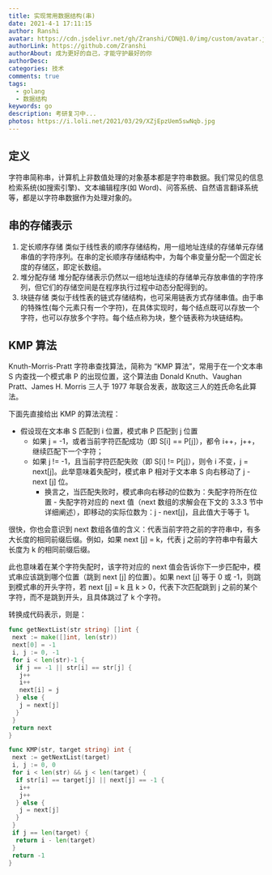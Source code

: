 ```yaml
---
title: 实现常用数据结构(串)
date: 2021-4-1 17:11:15
author: Ranshi
avatar: https://cdn.jsdelivr.net/gh/Zranshi/CDN@1.0/img/custom/avatar.jpg
authorLink: https://github.com/Zranshi
authorAbout: 成为更好的自己，才能守护最好的你
authorDesc:
categories: 技术
comments: true
tags:
  - golang
  - 数据结构
keywords: go
description: 考研复习中...
photos: https://i.loli.net/2021/03/29/XZjEpzUem5swNqb.jpg
---
```


## 定义

字符串简称串，计算机上非数值处理的对象基本都是字符串数据。我们常见的信息检索系统(如搜索引擎)、文本编辑程序(如 Word)、问答系统、自然语言翻译系统等，都是以字符串数据作为处理对象的。

## 串的存储表示

1. 定长顺序存储 类似于线性表的顺序存储结构，用一组地址连续的存储单元存储串值的字符序列。在串的定长顺序存储结构中，为每个串变量分配一个固定长度的存储区，即定长数组。
2. 堆分配存储 堆分配存储表示仍然以一组地址连续的存储单元存放串值的字符序列，但它们的存储空间是在程序执行过程中动态分配得到的。
3. 块链存储 类似于线性表的链式存储结构，也可采用链表方式存储串值。由于串的特殊性(每个元素只有一个字符)，在具体实现时，每个结点既可以存放一个字符，也可以存放多个字符。每个结点称为块，整个链表称为块链结构。

## KMP 算法

Knuth-Morris-Pratt 字符串查找算法，简称为 “KMP 算法”，常用于在一个文本串 S 内查找一个模式串 P 的出现位置，这个算法由 Donald Knuth、Vaughan Pratt、James H. Morris 三人于 1977 年联合发表，故取这三人的姓氏命名此算法。

下面先直接给出 KMP 的算法流程：

- 假设现在文本串 S 匹配到 i 位置，模式串 P 匹配到 j 位置
  - 如果 j = -1，或者当前字符匹配成功（即 S[i] == P[j]），都令 i++，j++，继续匹配下一个字符；
  - 如果 j != -1，且当前字符匹配失败（即 S[i] != P[j]），则令 i 不变，j = next[j]。此举意味着失配时，模式串 P 相对于文本串 S 向右移动了 j - next [j] 位。
    - 换言之，当匹配失败时，模式串向右移动的位数为：失配字符所在位置 - 失配字符对应的 next 值（next 数组的求解会在下文的 3.3.3 节中详细阐述），即移动的实际位数为：j - next[j]，且此值大于等于 1。

很快，你也会意识到 next 数组各值的含义：代表当前字符之前的字符串中，有多大长度的相同前缀后缀。例如，如果 next [j] = k，代表 j 之前的字符串中有最大长度为 k 的相同前缀后缀。

此也意味着在某个字符失配时，该字符对应的 next 值会告诉你下一步匹配中，模式串应该跳到哪个位置（跳到 next [j] 的位置）。如果 next [j] 等于 0 或 -1，则跳到模式串的开头字符，若 next [j] = k 且 k > 0，代表下次匹配跳到 j 之前的某个字符，而不是跳到开头，且具体跳过了 k 个字符。

转换成代码表示，则是：

```Go
func getNextList(str string) []int {
 next := make([]int, len(str))
 next[0] = -1
 i, j := 0, -1
 for i < len(str)-1 {
  if j == -1 || str[i] == str[j] {
   j++
   i++
   next[i] = j
  } else {
   j = next[j]
  }
 }
 return next
}

func KMP(str, target string) int {
 next := getNextList(target)
 i, j := 0, 0
 for i < len(str) && j < len(target) {
  if str[i] == target[j] || next[j] == -1 {
   i++
   j++
  } else {
   j = next[j]
  }
 }
 if j == len(target) {
  return i - len(target)
 }
 return -1
}
```
